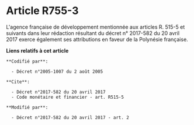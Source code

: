 # Article R755-3

L'agence française de développement mentionnée aux articles R. 515-5 et suivants dans leur rédaction résultant du décret n°
2017-582 du 20 avril 2017 exerce également ses attributions en faveur de la Polynésie française.

**Liens relatifs à cet article**

	**Codifié par**:

	  - Décret n°2005-1007 du 2 août 2005

	**Cite**:

	  - Décret n°2017-582 du 20 avril 2017
	  - Code monétaire et financier - art. R515-5

	**Modifié par**:

	  - Décret n°2017-582 du 20 avril 2017 - art. 2
